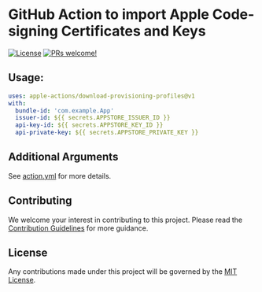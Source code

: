 # GitHub Action to import Apple Code-signing Certificates and Keys

[![License](https://img.shields.io/badge/license-MIT-green.svg?style=flat)](LICENSE)
[![PRs welcome!](https://img.shields.io/badge/PRs-welcome-brightgreen.svg)](CONTRIBUTING.md)

## Usage:

```yaml
uses: apple-actions/download-provisioning-profiles@v1
with: 
  bundle-id: 'com.example.App'
  issuer-id: ${{ secrets.APPSTORE_ISSUER_ID }}
  api-key-id: ${{ secrets.APPSTORE_KEY_ID }}
  api-private-key: ${{ secrets.APPSTORE_PRIVATE_KEY }}
```

## Additional Arguments

See [action.yml](action.yml) for more details.

## Contributing

We welcome your interest in contributing to this project. Please read the [Contribution Guidelines](CONTRIBUTING.md) for more guidance.

## License

Any contributions made under this project will be governed by the [MIT License](LICENSE).